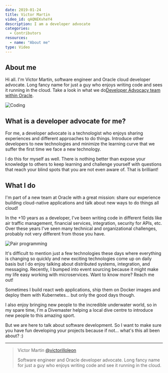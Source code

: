 ```yaml
---
date: 2019-01-24
title: Victor Martin
video_id: qAQNEKvheY4
description: I am a developer advocate
categories:
  - Contributors
resources:
  - name: "About me"
type: Video
---
```


## About me

Hi all. I'm Victor Martin, software engineer and Oracle cloud developer advocate. Long fancy name for just a guy who enjoys writing code and sees it running in the cloud. Take a look in what we do[Developer Advocacy team within Oracle](https://medium.com/@juarezjunior/whats-is-a-developer-advocate-f07fb671135).

![Coding](https://cdn-images-1.medium.com/max/2000/0*b1PdzPc_maCDjI8u)

## What is a developer advocate for me?
For me, a developer advocate is a technologist who enjoys sharing experiences and different approaches to do things. Introduce other developers to new technologies and minimize the learning curve that we suffer the first time we face a new technology.

I do this for myself as well. There is nothing better than expose your knowledge to others to keep learning and challenge yourself with questions that reach your blind spots that you are not even aware of. That is brilliant!

## What I do
I'm part of a new team at Oracle with a great mission: share our experience building cloud-native applications and talk about new ways to do things all cloud!

In the +10 years as a developer, I've been writing code in different fields like air traffic management, financial services, integration, security for APIs, etc. Over these years I've seen many technical and organizational challenges, probably not very different from those you have.

![Pair programming](https://cdn-images-1.medium.com/max/1600/0*9JAkBl8Xe08JB0Hn)

It's difficult to mention just a few technologies these days where everything is changing so quickly and new exciting technologies come up on daily basis but I do enjoy talking about distributed systems, integration, and messaging. Recently, I bumped into event sourcing because it might make my life easy working with microservices. Want to know more? Reach me out!

Sometimes I build react web applications, ship them on Docker images and deploy them with Kubernetes… but only the good days though.

I also enjoy bringing new people to the incredible underwater world, so in my spare time, I'm a Divemaster helping a local dive centre to introduce new people to this amazing sport.

But we are here to talk about software development. So I want to make sure you have fun developing your projects because if not… what's this all been about? :)

***

> Victor Martin [@victorilloleon](https://twitter.com/victorilloleon)
>
> Software engineer and Oracle developer advocate.
> Long fancy name for just a guy who enjoys writing code and see it running in the cloud.
